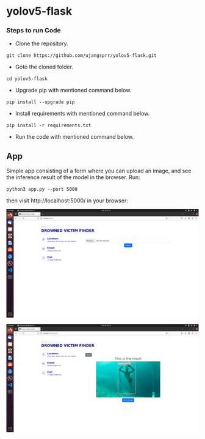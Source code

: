 # yolov5-flask

### Steps to run Code
- Clone the repository.
```
git clone https://github.com/ujangsprr/yolov5-flask.git
```
- Goto the cloned folder.
```
cd yolov5-flask
```
- Upgrade pip with mentioned command below.
```
pip install --upgrade pip
```
- Install requirements with mentioned command below.
```
pip install -r requirements.txt
```
- Run the code with mentioned command below.



## App
Simple app consisting of a form where you can upload an image, and see the inference result of the model in the browser. Run:
```
python3 app.py --port 5000
```

then visit http://localhost:5000/ in your browser:

![alt text](https://github.com/ujangsprr/yolov5-flask/blob/master/docs/screen1.png?raw=true)

![alt text](https://github.com/ujangsprr/yolov5-flask/blob/master/docs/screen2.png?raw=true)